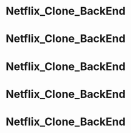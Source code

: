 # Netflix_Clone_BackEnd
# Netflix_Clone_BackEnd
# Netflix_Clone_BackEnd
# Netflix_Clone_BackEnd
# Netflix_Clone_BackEnd
